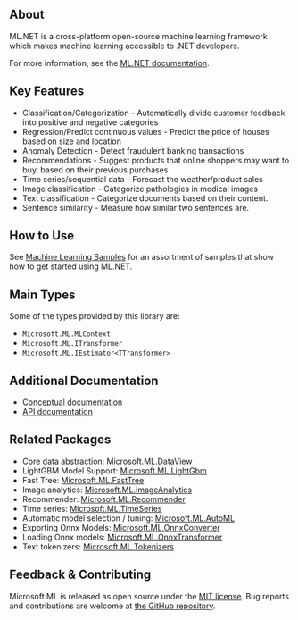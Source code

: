 ## About

ML.NET is a cross-platform open-source machine learning framework which makes machine learning accessible to .NET developers.

For more information, see the [ML.NET documentation](https://docs.microsoft.com/dotnet/machine-learning/).

## Key Features

* Classification/Categorization - Automatically divide customer feedback into positive and negative categories
* Regression/Predict continuous values - Predict the price of houses based on size and location
* Anomaly Detection - Detect fraudulent banking transactions
* Recommendations - Suggest products that online shoppers may want to buy, based on their previous purchases
* Time series/sequential data - Forecast the weather/product sales
* Image classification - Categorize pathologies in medical images
* Text classification - Categorize documents based on their content.
* Sentence similarity - Measure how similar two sentences are.

## How to Use

See [Machine Learning Samples](https://github.com/dotnet/machinelearning-samples) for an assortment of samples that show how to get started using ML.NET.

## Main Types

Some of the types provided by this library are:

* `Microsoft.ML.MLContext`
* `Microsoft.ML.ITransformer`
* `Microsoft.ML.IEstimator<TTransformer>`

## Additional Documentation

* [Conceptual documentation](https://learn.microsoft.com/en-us/dotnet/machine-learning/)
* [API documentation](https://learn.microsoft.com/en-us/dotnet/api/microsoft.ml)

## Related Packages

* Core data abstraction: [Microsoft.ML.DataView](https://www.nuget.org/packages/Microsoft.ML.DataView)
* LightGBM Model Support: [Microsoft.ML.LightGbm](https://www.nuget.org/packages/Microsoft.ML.LightGbm)
* Fast Tree: [Microsoft.ML.FastTree](https://www.nuget.org/packages/Microsoft.ML.FastTree)
* Image analytics: [Microsoft.ML.ImageAnalytics](https://www.nuget.org/packages/Microsoft.ML.ImageAnalytics)
* Recommender: [Microsoft.ML.Recommender](https://www.nuget.org/packages/Microsoft.ML.Recommender)
* Time series: [Microsoft.ML.TimeSeries](https://www.nuget.org/packages/Microsoft.ML.TimeSeries)
* Automatic model selection / tuning:  [Microsoft.ML.AutoML](https://www.nuget.org/packages/Microsoft.ML.AutoML)
* Exporting Onnx Models: [Microsoft.ML.OnnxConverter](https://www.nuget.org/packages/Microsoft.ML.OnnxConverter)
* Loading Onnx models: [Microsoft.ML.OnnxTransformer](https://www.nuget.org/packages/Microsoft.ML.OnnxTransformer)
* Text tokenizers: [Microsoft.ML.Tokenizers](https://www.nuget.org/packages/Microsoft.ML.Tokenizers)

## Feedback & Contributing

Microsoft.ML is released as open source under the [MIT license](https://licenses.nuget.org/MIT). Bug reports and contributions are welcome at [the GitHub repository](https://github.com/dotnet/machinelearning).